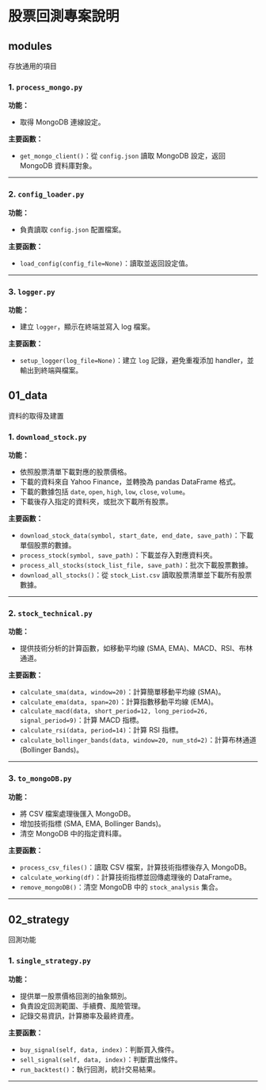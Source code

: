 # 股票回測專案說明

## modules
存放通用的項目
### 1. `process_mongo.py`
**功能：**
- 取得 MongoDB 連線設定。

**主要函數：**
- `get_mongo_client()`：從 `config.json` 讀取 MongoDB 設定，返回 MongoDB 資料庫對象。

---

### 2. `config_loader.py`
**功能：**
- 負責讀取 `config.json` 配置檔案。

**主要函數：**
- `load_config(config_file=None)`：讀取並返回設定值。

---

### 3. `logger.py`
**功能：**
- 建立 `logger`，顯示在終端並寫入 log 檔案。

**主要函數：**
- `setup_logger(log_file=None)`：建立 `log` 記錄，避免重複添加 handler，並輸出到終端與檔案。



## 01_data
資料的取得及建置
### 1. `download_stock.py`
**功能：**
- 依照股票清單下載對應的股票價格。
- 下載的資料來自 Yahoo Finance，並轉換為 pandas DataFrame 格式。
- 下載的數據包括 `date`, `open`, `high`, `low`, `close`, `volume`。
- 下載後存入指定的資料夾，或批次下載所有股票。

**主要函數：**
- `download_stock_data(symbol, start_date, end_date, save_path)`：下載單個股票的數據。
- `process_stock(symbol, save_path)`：下載並存入對應資料夾。
- `process_all_stocks(stock_list_file, save_path)`：批次下載股票數據。
- `download_all_stocks()`：從 `stock_List.csv` 讀取股票清單並下載所有股票數據。

---

### 2. `stock_technical.py`
**功能：**
- 提供技術分析的計算函數，如移動平均線 (SMA, EMA)、MACD、RSI、布林通道。

**主要函數：**
- `calculate_sma(data, window=20)`：計算簡單移動平均線 (SMA)。
- `calculate_ema(data, span=20)`：計算指數移動平均線 (EMA)。
- `calculate_macd(data, short_period=12, long_period=26, signal_period=9)`：計算 MACD 指標。
- `calculate_rsi(data, period=14)`：計算 RSI 指標。
- `calculate_bollinger_bands(data, window=20, num_std=2)`：計算布林通道 (Bollinger Bands)。

---

### 3. `to_mongoDB.py`
**功能：**
- 將 CSV 檔案處理後匯入 MongoDB。
- 增加技術指標 (SMA, EMA, Bollinger Bands)。
- 清空 MongoDB 中的指定資料庫。

**主要函數：**
- `process_csv_files()`：讀取 CSV 檔案，計算技術指標後存入 MongoDB。
- `calculate_working(df)`：計算技術指標並回傳處理後的 DataFrame。
- `remove_mongoDB()`：清空 MongoDB 中的 `stock_analysis` 集合。

---

## 02_strategy
回測功能
### 1. `single_strategy.py`
**功能：**
- 提供單一股票價格回測的抽象類別。
- 負責設定回測範圍、手續費、風險管理。
- 記錄交易資訊，計算勝率及最終資產。

**主要函數：**
- `buy_signal(self, data, index)`：判斷買入條件。
- `sell_signal(self, data, index)`：判斷賣出條件。
- `run_backtest()`：執行回測，統計交易結果。

---

